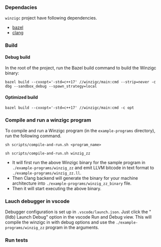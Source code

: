 ### Dependacies

`winzigc` project have following dependencies.

- [bazel](https://bazel.build/)
- [clang](https://releases.llvm.org/download.html)

### Build

#### Debug build

In the root of the project, run the Bazel build command to build the Winzigc binary:
```
bazel build --cxxopt='-std=c++17' //winzigc/main:cmd --strip=never -c dbg --sandbox_debug --spawn_strategy=local
```

#### Optimized build

```
bazel build --cxxopt='-std=c++17' //winzigc/main:cmd -c opt
```

### Compile and run a winzigc program

To compile and run a Winzigc program (in the `example-programs` directory), run the following command.
```
sh scripts/compile-and-run.sh <program_name>
```
```
sh scripts/compile-and-run.sh winzig_zz
```

- It will first run the above Winzigc binary for the sample program in `./example-programs/winzig_zz` and emit LLVM bitcode in text format to `./example-programs/winzig_zz.ll`.
- Then Clang backend will generate the binary for your machine architecture into `./example-programs/winzig_zz_binary` file.
- Then it will start executing the above binary.


### Lauch debugger in vscode

Debugger configuration is set up in `.vscode/launch.json`. Just click the "(lldb) Launch Debug" option in the vscode Run and Debug view.
This will compile the winzigc in with debug options and use the `./example-programs/winzig_zz` program in the arguments.

### Run tests

